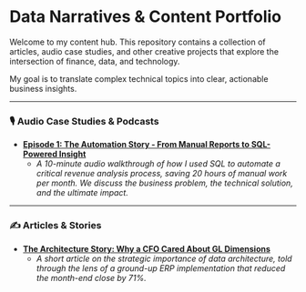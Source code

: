 # Data Narratives & Content Portfolio

Welcome to my content hub. This repository contains a collection of articles, audio case studies, and other creative projects that explore the intersection of finance, data, and technology.

My goal is to translate complex technical topics into clear, actionable business insights.

---

### 🎙️ Audio Case Studies & Podcasts

* **[Episode 1: The Automation Story - From Manual Reports to SQL-Powered Insight](podcasts/README.md)**
    * *A 10-minute audio walkthrough of how I used SQL to automate a critical revenue analysis process, saving 20 hours of manual work per month. We discuss the business problem, the technical solution, and the ultimate impact.*

---

### ✍️ Articles & Stories

* **[The Architecture Story: Why a CFO Cared About GL Dimensions](articles/README.md)**
    * *A short article on the strategic importance of data architecture, told through the lens of a ground-up ERP implementation that reduced the month-end close by 71%.*
